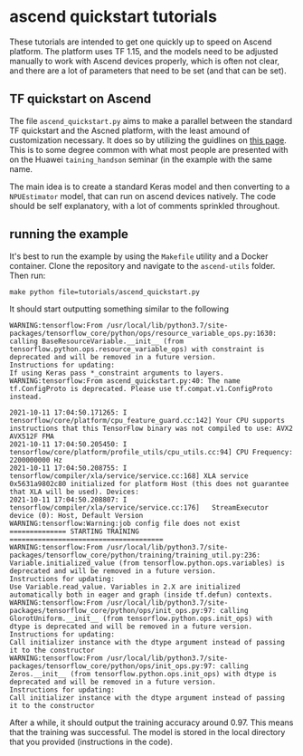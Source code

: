 # ascend quickstart tutorials
These tutorials are intended to get one quickly up to speed on Ascend platform.
The platform uses TF 1.15, and the models need to be adjusted manually to work with Ascend
devices properly, which is often not clear, and there are a lot of parameters that need to
be set (and that can be set).

## TF quickstart on Ascend
The file `ascend_quickstart.py` aims to make a parallel between the standard TF quickstart
and the Ascned platform, with the least amound of customization necessary. It does so by
utilizing the guidlines on [this page](https://support.huawei.com/enterprise/en/doc/EDOC1100155039/8cc4626a/keras-to-npuestimator-conversion). This is to some degree common with what most people
are presented with on the Huawei `taining_handson` seminar (in the example with the same name.

The main idea is to create a standard Keras model and then converting to a `NPUEstimator` model,
that can run on ascend devices natively. The code should be self explanatory, with a lot of
comments sprinkled throughout.

## running the example
It's best to run the example by using the `Makefile` utility and a Docker container. Clone the
repository and navigate to the `ascend-utils` folder. Then run:

`make python file=tutorials/ascend_quickstart.py`

It should start outputting something similar to the following

```
WARNING:tensorflow:From /usr/local/lib/python3.7/site-packages/tensorflow_core/python/ops/resource_variable_ops.py:1630: calling BaseResourceVariable.__init__ (from tensorflow.python.ops.resource_variable_ops) with constraint is deprecated and will be removed in a future version.
Instructions for updating:
If using Keras pass *_constraint arguments to layers.
WARNING:tensorflow:From ascend_quickstart.py:40: The name tf.ConfigProto is deprecated. Please use tf.compat.v1.ConfigProto instead.

2021-10-11 17:04:50.171265: I tensorflow/core/platform/cpu_feature_guard.cc:142] Your CPU supports instructions that this TensorFlow binary was not compiled to use: AVX2 AVX512F FMA
2021-10-11 17:04:50.205450: I tensorflow/core/platform/profile_utils/cpu_utils.cc:94] CPU Frequency: 2200000000 Hz
2021-10-11 17:04:50.208755: I tensorflow/compiler/xla/service/service.cc:168] XLA service 0x5631a9802c80 initialized for platform Host (this does not guarantee that XLA will be used). Devices:
2021-10-11 17:04:50.208807: I tensorflow/compiler/xla/service/service.cc:176]   StreamExecutor device (0): Host, Default Version
WARNING:tensorflow:Warning:job config file does not exist
============== STARTING TRAINING ======================================
WARNING:tensorflow:From /usr/local/lib/python3.7/site-packages/tensorflow_core/python/training/training_util.py:236: Variable.initialized_value (from tensorflow.python.ops.variables) is deprecated and will be removed in a future version.
Instructions for updating:
Use Variable.read_value. Variables in 2.X are initialized automatically both in eager and graph (inside tf.defun) contexts.
WARNING:tensorflow:From /usr/local/lib/python3.7/site-packages/tensorflow_core/python/ops/init_ops.py:97: calling GlorotUniform.__init__ (from tensorflow.python.ops.init_ops) with dtype is deprecated and will be removed in a future version.
Instructions for updating:
Call initializer instance with the dtype argument instead of passing it to the constructor
WARNING:tensorflow:From /usr/local/lib/python3.7/site-packages/tensorflow_core/python/ops/init_ops.py:97: calling Zeros.__init__ (from tensorflow.python.ops.init_ops) with dtype is deprecated and will be removed in a future version.
Instructions for updating:
Call initializer instance with the dtype argument instead of passing it to the constructor
```

After a while, it should output the training accuracy around 0.97. This means that the training was successful. The model is stored in the local directory that you provided (instructions in the code).
